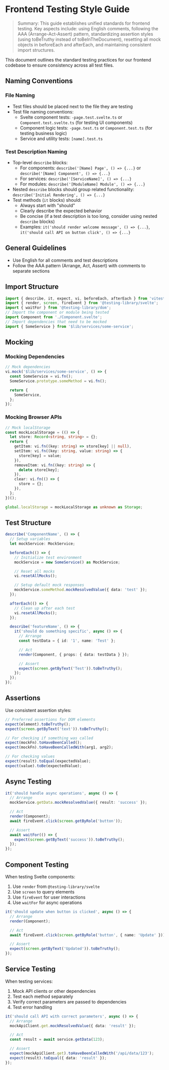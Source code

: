 # Frontend Testing Style Guide

> Summary: This guide establishes unified standards for frontend testing. Key aspects include: using English comments, following the AAA (Arrange-Act-Assert) pattern, standardizing assertion styles (using toBeTruthy instead of toBeInTheDocument), resetting all mock objects in beforeEach and afterEach, and maintaining consistent import structures.

This document outlines the standard testing practices for our frontend codebase to ensure consistency across all test files.

## Naming Conventions

### File Naming

- Test files should be placed next to the file they are testing
- Test file naming conventions:
  - Svelte component tests: `-page.test.svelte.ts` or `Component.test.svelte.ts` (for testing UI components)
  - Component logic tests: `-page.test.ts` or `Component.test.ts` (for testing business logic)
  - Service and utility tests: `[name].test.ts`

### Test Description Naming

- Top-level `describe` blocks:
  - For components: `describe('[Name] Page', () => {...}` or `describe('[Name] Component', () => {...}`
  - For services: `describe('[ServiceName]', () => {...}`
  - For modules: `describe('[ModuleName] Module', () => {...}`
- Nested `describe` blocks should group related functionality: `describe('Initial Rendering', () => {...}`
- Test methods (`it` blocks) should:
  - Always start with "should"
  - Clearly describe the expected behavior
  - Be concise (if a test description is too long, consider using nested `describe` blocks)
  - Examples: `it('should render welcome message', () => {...}`, `it('should call API on button click', () => {...}`

## General Guidelines

- Use English for all comments and test descriptions
- Follow the AAA pattern (Arrange, Act, Assert) with comments to separate sections

## Import Structure

```typescript
import { describe, it, expect, vi, beforeEach, afterEach } from 'vitest';
import { render, screen, fireEvent } from '@testing-library/svelte';
import { waitFor } from '@testing-library/dom';
// Import the component or module being tested
import Component from './Component.svelte';
// Import dependencies that need to be mocked
import { SomeService } from '$lib/services/some-service';
```

## Mocking

### Mocking Dependencies

```typescript
// Mock dependencies
vi.mock('$lib/services/some-service', () => {
  const SomeService = vi.fn();
  SomeService.prototype.someMethod = vi.fn();

  return {
    SomeService,
  };
});
```

### Mocking Browser APIs

```typescript
// Mock localStorage
const mockLocalStorage = (() => {
  let store: Record<string, string> = {};
  return {
    getItem: vi.fn((key: string) => store[key] || null),
    setItem: vi.fn((key: string, value: string) => {
      store[key] = value;
    }),
    removeItem: vi.fn((key: string) => {
      delete store[key];
    }),
    clear: vi.fn(() => {
      store = {};
    }),
  };
})();

global.localStorage = mockLocalStorage as unknown as Storage;
```

## Test Structure

```typescript
describe('ComponentName', () => {
  // Setup variables
  let mockService: MockService;

  beforeEach(() => {
    // Initialize test environment
    mockService = new SomeService() as MockService;

    // Reset all mocks
    vi.resetAllMocks();

    // Setup default mock responses
    mockService.someMethod.mockResolvedValue({ data: 'test' });
  });

  afterEach(() => {
    // Clean up after each test
    vi.resetAllMocks();
  });

  describe('featureName', () => {
    it('should do something specific', async () => {
      // Arrange
      const testData = { id: '1', name: 'Test' };

      // Act
      render(Component, { props: { data: testData } });

      // Assert
      expect(screen.getByText('Test')).toBeTruthy();
    });
  });
});
```

## Assertions

Use consistent assertion styles:

```typescript
// Preferred assertions for DOM elements
expect(element).toBeTruthy();
expect(screen.getByText('text')).toBeTruthy();

// For checking if something was called
expect(mockFn).toHaveBeenCalled();
expect(mockFn).toHaveBeenCalledWith(arg1, arg2);

// For checking values
expect(result).toEqual(expectedValue);
expect(value).toBe(expectedValue);
```

## Async Testing

```typescript
it('should handle async operations', async () => {
  // Arrange
  mockService.getData.mockResolvedValue({ result: 'success' });

  // Act
  render(Component);
  await fireEvent.click(screen.getByRole('button'));

  // Assert
  await waitFor(() => {
    expect(screen.getByText('success')).toBeTruthy();
  });
});
```

## Component Testing

When testing Svelte components:

1. Use `render` from `@testing-library/svelte`
2. Use `screen` to query elements
3. Use `fireEvent` for user interactions
4. Use `waitFor` for async operations

```typescript
it('should update when button is clicked', async () => {
  // Arrange
  render(Component);

  // Act
  await fireEvent.click(screen.getByRole('button', { name: 'Update' }));

  // Assert
  expect(screen.getByText('Updated')).toBeTruthy();
});
```

## Service Testing

When testing services:

1. Mock API clients or other dependencies
2. Test each method separately
3. Verify correct parameters are passed to dependencies
4. Test error handling

```typescript
it('should call API with correct parameters', async () => {
  // Arrange
  mockApiClient.get.mockResolvedValue({ data: 'result' });

  // Act
  const result = await service.getData(123);

  // Assert
  expect(mockApiClient.get).toHaveBeenCalledWith('/api/data/123');
  expect(result).toEqual({ data: 'result' });
});
```
